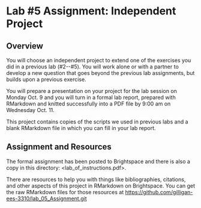 # Lab #5 Assignment: Independent Project

## Overview

You will choose an independent project to extend one of the exercises you
did in a previous lab (#2--#5). You will work alone or with a partner
to develop a new question that goes beyond the previous lab assignments, but
builds upon a previous exercise. 

You will prepare a presentation on your project for the lab session on Monday Oct. 9
and you will turn in a formal lab report, prepared with RMarkdown and knitted
successfully into a PDF file by 9:00 am on Wednesday Oct. 11.

This project contains copies of the scripts we used in previous labs
and a blank RMarkdown file in which you can fill in your lab report.

## Assignment and Resources

The formal assignment has been posted to Brightspace and there
is also a copy in this directory: <lab_of_instructions.pdf>.

There are resources to help you with things like bibliographies, citations,
and other aspects of this project in RMarkdown on Brightspace.
You can get the raw RMarkdown files for those resources at
<https://github.com/gilligan-ees-3310/lab_05_Assignment.git>
